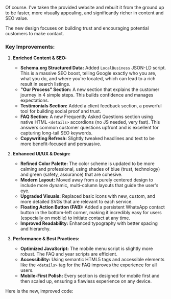 Of course. I've taken the provided website and rebuilt it from the ground up to be faster, more visually appealing, and significantly richer in content and SEO value.

The new design focuses on building trust and encouraging potential customers to make contact.

### Key Improvements:

1.  **Enriched Content & SEO:**
    *   **Schema.org Structured Data:** Added `LocalBusiness` JSON-LD script. This is a massive SEO boost, telling Google exactly who you are, what you do, and where you're located, which can lead to a rich result in search listings.
    *   **"Our Process" Section:** A new section that explains the customer journey in 4 simple steps. This builds confidence and manages expectations.
    *   **Testimonials Section:** Added a client feedback section, a powerful tool for building social proof and trust.
    *   **FAQ Section:** A new Frequently Asked Questions section using native HTML `<details>` accordions (no JS needed, very fast). This answers common customer questions upfront and is excellent for capturing long-tail SEO keywords.
    *   **Copywriting Refresh:** Slightly tweaked headlines and text to be more benefit-focused and persuasive.

2.  **Enhanced UI/UX & Design:**
    *   **Refined Color Palette:** The color scheme is updated to be more calming and professional, using shades of blue (trust, technology) and green (safety, assurance) that are cohesive.
    *   **Modern Layout:** Moved away from a purely centered design to include more dynamic, multi-column layouts that guide the user's eye.
    *   **Upgraded Visuals:** Replaced basic icons with new, custom, and more detailed SVGs that are relevant to each service.
    *   **Floating Action Button (FAB):** Added a persistent WhatsApp contact button in the bottom-left corner, making it incredibly easy for users (especially on mobile) to initiate contact at any time.
    *   **Improved Readability:** Enhanced typography with better spacing and hierarchy.

3.  **Performance & Best Practices:**
    *   **Optimized JavaScript:** The mobile menu script is slightly more robust. The FAQ and year scripts are efficient.
    *   **Accessibility:** Using semantic HTML5 tags and accessible elements like the `<details>` tag for the FAQ improves the experience for all users.
    *   **Mobile-First Polish:** Every section is designed for mobile first and then scaled up, ensuring a flawless experience on any device.

Here is the new, improved code:

